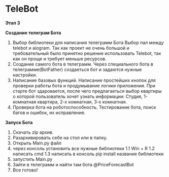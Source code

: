 # TeleBot
**Этап 3**

**Создание телеграм Бота**

1. Выбор библиотеки для написания телеграмм Бота
   Выбор пал между telebot и aiogram. Так как проект не очень большой и требовательный было принятно решение использовать Telebot, так как он проще и требует меньше ресурсов.
2. Создание самого бота в телеграмм.
   Через специального бота в телеграмме(BotFather) создаеться бот и задаются нужные настройки.
3. Написание базовых функций.
   Написание простейших кнопок для проверки работы бота и продумывание логики приложения. При старте бот здаровается, после чего предлагаеться выбор квартиры о которой пользователь хочет узнать информации:     Студия, 1-комнатная квартира, 2-х комнатная, 3-х комнатная.
4. Проверка бота на роботоспособность.
   Тестирование бота, поиск багов и ошибок, их исправление.


**Запуск Бота**

1. Скачать zip архив.
2. Разархивировать себе на стол или в папку.
3. Открыть Main.py файл
4. через консоль установить все нужные библиотеки
   1.1 Win + R
   1.2 написать cmd
   1.3 написать в консоль pip install название библиотеки
5. запустить Main.py
6. Зайти в телеграмм и найти там бота @PriceForecastBot
7. Все готово!
